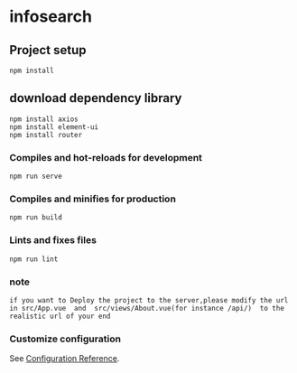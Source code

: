 # infosearch

## Project setup
```
npm install
```
## download dependency library
```
npm install axios
npm install element-ui
npm install router
```
### Compiles and hot-reloads for development
```
npm run serve
```

### Compiles and minifies for production
```
npm run build
```

### Lints and fixes files
```
npm run lint
```
### note
```
if you want to Deploy the project to the server,please modify the url in src/App.vue  and  src/views/About.vue(for instance /api/)  to the realistic url of your end 
```
### Customize configuration
See [Configuration Reference](https://cli.vuejs.org/config/).
